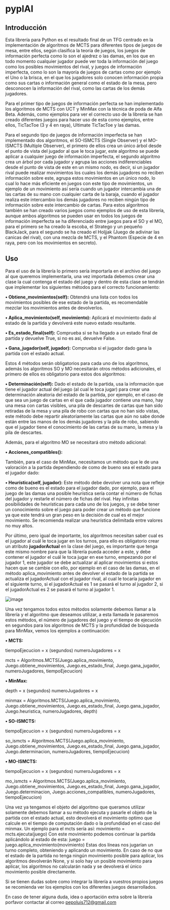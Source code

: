# pyplAI

## Introducción
Esta librería para Python es el resultado final de un TFG centrado en la implementación de algoritmos de MCTS para diferentes tipos de juegos de mesa, entre ellos, según clasifica la teoría de juegos, los juegos de información perfecta como lo son el ajedrez o las damas, en los que en todo momento cualquier jugador puede ver toda la información del juego como los posibles movimientos del rival, y juegos de información imperfecta, como lo son la mayoría de juegos de cartas como por ejemplo el Uno o la brisca, en el que los jugadores solo conocen información propia como sus cartas o información general como el estado de la mesa, pero desconocen la información del rival, como las cartas de los demás jugadores.

Para el primer tipo de juegos de información perfecta se han implementado los algoritmos de MCTS con UCT y MinMax con la técnica de poda de Alfa Beta. Además, como ejemplos para ver el correcto uso de la librería se han creado diferentes juegos para hacer uso de esta como ejemplos, entre ellos, TicTacToe (3 y 4 en raya), Ultimate TicTacToe y las damas.

Para el segundo tipo de juegos de información imperfecta se han implementado dos algoritmos, el SO-ISMCTS (Single Observer) y el MO-ISMCTS (Multiple Observer), el primero de ellos crea un único árbol desde el punto de vista del jugador al que le toca jugar, este algoritmo se puede aplicar a cualquier juego de información imperfecta, el segundo algoritmo crea un árbol por cada jugador y agrupa las acciones indiferenciables desde el punto de vista de este en un mismo nodo, es decir, si un jugador rival puede realizar movimientos los cuales los demás jugadores no reciben información sobre este, agrupa estos movimientos en un único nodo, lo cual lo hace más eficiente en juegos con este tipo de movimientos, un ejemplo de un movimiento así sería cuando un jugador intercambia una de las cartas de su mano con cualquier carta de la baraja, cuando el jugador realiza este intercambio los demás jugadores no reciben ningún tipo de información sobre este intercambio de cartas. Para estos algoritmos también se han creado varios juegos como ejemplos de uso de esta librería, aunque ambos algoritmos se pueden usar en todos los juegos de información imperfecta se ha diferenciado entre juegos para el SO y el MO, para el primero se ha creado la escoba, el Stratego y un pequeño BlackJack, para el segundo se ha creado el Holjjak (Juego de adivinar las canicas del rival), con una mezcla de MCTS, y el Phantom (Especie de 4 en raya, pero con los movimientos en secreto).

## Uso
Para el uso de la librería lo primero sería importarla en el archivo del juego al que queremos implementarla, una vez importada debemos crear una clase la cual contenga el estado del juego y dentro de esta clase se tendrán que implementar los siguientes métodos para el correcto funcionamiento:

**•	Obtiene_movimientos(self):** Obtendrá una lista con todos los movimientos posibles de ese estado de la partida, es recomendable mezclar los movimientos antes de devolverlos.

**•	Aplica_movimiento(self, movimiento):** Aplicará el movimiento dado al estado de la partida y devolverá este nuevo estado resultante.

**•	Es_estado_final(self):**  Comprueba si se ha llegado a un estado final de partida y devuelve True, si no es así, devuelve False.

**•	Gana_jugador(self, jugador):** Comprueba si el jugador dado gana la partida con el estado actual.

Estos 4 métodos serán obligatorios para cada uno de los algoritmos, además los algoritmos SO y MO necesitarán otros métodos adicionales, el primero de ellos es obligatorio para estos dos algoritmos:

**•	Determinación(self):** Dado el estado de la partida, usa la información que tiene el jugador actual del juego (al cual le toca jugar) para crear una determinación aleatoria del estado de la partida, por ejemplo, en el caso de que sea un juego de cartas en el que cada jugador contiene una mano, hay una mesa con cartas visibles, una pila de descartes de cartas que han sido retiradas de la mesa y una pila de robo con cartas que no han sido vistas, este método debe repartir aleatoriamente las cartas que aún no sabe donde están entre las manos de los demás jugadores y la pila de robo, sabiendo que el jugador tiene el conocimiento de las cartas de su mano, la mesa y la pila de descartes.

Además, para el algoritmo MO se necesitará otro método adicional:

**•	Acciones_compatibles():**

También, para el caso de MinMax, necesitamos un método que le de una valoración a la partida dependiendo de como de bueno sea el estado para el jugador dado:

**•	Heurística(self, jugador):** Este método debe devolver una nota que refleje como de bueno es el estado para el jugador dado, por ejemplo, para el juego de las damas una posible heurística sería contar el número de fichas del jugador y restarle el número de fichas del rival. Hay infinitas posibilidades de heurísticas para cada uno de los juegos, y se debe tener un conocimiento sobre el juego para poder crear un método que funcione ya que este tendrá un gran peso en la decisión de cual es el mejor movimiento. Se recomienda realizar una heurística delimitada entre valores no muy altos.

Por último, pero igual de importante, los algoritmos necesitan saber cual es el jugador al cuál le toca jugar en los turnos, para ello es obligatorio crear un atributo **jugadorActual** en la clase del juego, es importante que tenga este mismo nombre para que la librería pueda acceder a este, y debe contener el jugador el cuál le toca jugar en ese turno, empezando por el jugador 1, este jugador se debe actualizar al aplicar movimientos si estos hacen que se cambie con ello, por ejemplo en el caso de las damas, en el método aplica_movimiento antes de devolver el estado de la partida se actualiza el jugadorActual con el jugador rival, al cual le tocaría jugador en el siguiente turno, si el jugadorActual es 1 se pasará el turno al jugador 2, si el jugadorActual es 2 se pasará el turno al jugador 1.

![image](https://user-images.githubusercontent.com/80253708/217592563-b0dfb18e-5087-4172-908c-0cd7919df42e.png)

Una vez tengamos todos estos métodos solamente debemos llamar a la librería y el algoritmo que deseamos utilizar, a esta llamada le pasaremos estos métodos, el número de jugadores del juego y el tiempo de ejecución en segundos para los algoritmos de MCTS y la profundidad de búsqueda para MinMax, vemos los ejemplos a continuación:

**•	MCTS:**

tiempoEjecucion = x (segundos)
numeroJugadores = x

mcts = Algoritmos.MCTS(Juego.aplica_movimiento,
Juego.obtiene_movimientos, 
Juego.es_estado_final, 
Juego.gana_jugador, 
numeroJugadores, 
tiempoEjecucion)

**•	MinMax:**

depth = x (segundos)
numeroJugadores = x

minmax = Algoritmos.MCTS(Juego.aplica_movimiento,
Juego.obtiene_movimientos, 
Juego.es_estado_final, 
Juego.gana_jugador, 
Juego.heuristica,
numeroJugadores, 
depth)

**•	SO-ISMCTS:**

tiempoEjecucion = x (segundos)
numeroJugadores = x

so_ismcts = Algoritmos.MCTS(Juego.aplica_movimiento,
Juego.obtiene_movimientos, 
Juego.es_estado_final, 
Juego.gana_jugador, 
Juego.determinacion,
numeroJugadores, 
tiempoEjecucion)

**•	MO-ISMCTS:**

tiempoEjecucion = x (segundos)
numeroJugadores = x

mo_ismcts = Algoritmos.MCTS(Juego.aplica_movimiento,
Juego.obtiene_movimientos, 
Juego.es_estado_final, 
Juego.gana_jugador, 
Juego.determinacion,
Juego.acciones_compatibles,
numeroJugadores, 
tiempoEjecucion)

Una vez ya tengamos el objeto del algoritmo que queramos utilizar solamente debemos llamar a su método ejecuta y pasarle el objeto de la partida con el estado actual, esto devolverá el movimiento optimo que calcule en el tiempo de computación dado o la profundidad en el caso del minmax. Un ejemplo para el mcts sería así:
movimiento = mcts.ejecuta(juego)
Con este movimiento podemos continuar la partida aplicándolo al estado de esta:
juego = juego.aplica_movimiento(movimiento)
Estas dos líneas nos jugarían un turno completo, obteniendo y aplicando un movimiento.
En caso de no que el estado de la partida no tenga ningún movimiento posible para aplicar, los algoritmos devolverán None, y si solo hay un posible movimiento para aplicar, los algoritmos no calcularán nada y se devolverá el único movimiento posible directamente.

Si se tienen dudas sobre como integrar la librería a vuestros propios juegos se recomienda ver los ejemplos con los diferentes juegos desarrollados.

En caso de tener alguna duda, idea o aportación extra sobre la librería porfavor contactar al correo pepoluis712@gmail.com

